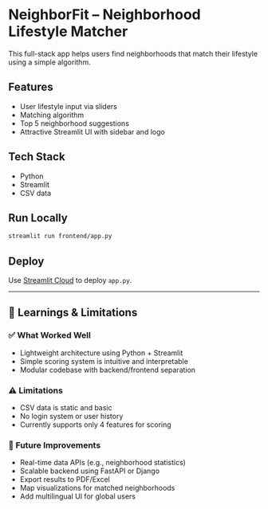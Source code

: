 # NeighborFit – Neighborhood Lifestyle Matcher

This full-stack app helps users find neighborhoods that match their lifestyle using a simple algorithm.

## Features

- User lifestyle input via sliders
- Matching algorithm
- Top 5 neighborhood suggestions
- Attractive Streamlit UI with sidebar and logo

## Tech Stack

- Python
- Streamlit
- CSV data

## Run Locally

```bash
streamlit run frontend/app.py
```

## Deploy

Use [Streamlit Cloud](https://share.streamlit.io/) to deploy `app.py`.

---

## 🧠 Learnings & Limitations

### ✅ What Worked Well
- Lightweight architecture using Python + Streamlit
- Simple scoring system is intuitive and interpretable
- Modular codebase with backend/frontend separation

### ⚠️ Limitations
- CSV data is static and basic
- No login system or user history
- Currently supports only 4 features for scoring

### 🚀 Future Improvements
- Real-time data APIs (e.g., neighborhood statistics)
- Scalable backend using FastAPI or Django
- Export results to PDF/Excel
- Map visualizations for matched neighborhoods
- Add multilingual UI for global users

